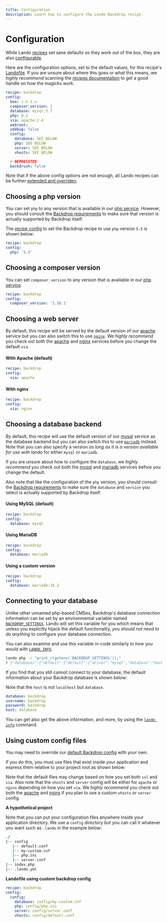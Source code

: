 ```yaml
---
title: Configuration
description: Learn how to configure the Lando Backdrop recipe.
---
```


# Configuration

While Lando [recipes](https://docs.lando.dev/core/v3/recipes.html) set sane defaults so they work out of the box, they are also [configurable](https://docs.lando.dev/core/v3/recipes.html#config).

Here are the configuration options, set to the default values, for this recipe's [Landofile](https://docs.lando.dev/core/v3). If you are unsure about where this goes or what this means, we *highly recommend* scanning the [recipes documentation](https://docs.lando.dev/core/v3/recipes.html) to get a good handle on how the magicks work.

```yaml
recipe: backdrop
config:
  bee: 1.x-1.x
  composer_version: 2
  database: mysql:5.7
  php: 8.2
  via: apache:2.4
  webroot: .
  xdebug: false
  config:
    database: SEE BELOW
    php: SEE BELOW
    server: SEE BELOW
    vhosts: SEE BELOW

  # DEPRECATED
  backdrush: false
```

Note that if the above config options are not enough, all Lando recipes can be further [extended and overriden](https://docs.lando.dev/core/v3/recipes.html#extending-and-overriding-recipes).

## Choosing a php version

You can set `php` to any version that is available in our [php service](https://docs.lando.dev/php). However, you should consult the [Backdrop requirements](https://docs.backdropcms.org/documentation/system-requirements) to make sure that version is actually supported by Backdrop itself.

The [recipe config](https://docs.lando.dev/core/v3/recipes.html#config) to set the Backdrop recipe to use `php` version `5.5` is shown below:

```yaml
recipe: backdrop
config:
  php: '5.5'
```

## Choosing a composer version

You can set `composer_version` to any version that is available in our [php service](https://docs.lando.dev/plugins/php/config.html#installing-composer).

```yaml
recipe: backdrop
config:
  composer_version: '1.10.1'
```

## Choosing a web server

By default, this recipe will be served by the default version of our [apache](https://docs.lando.dev/apache) service but you can also switch this to use [`nginx`](https://docs.lando.dev/nginx). We *highly recommend* you check out both the [apache](https://docs.lando.dev/apache) and [nginx](https://docs.lando.dev/nginx) services before you change the default `via`.

#### With Apache (default)

```yaml
recipe: backdrop
config:
  via: apache
```

#### With nginx

```yaml
recipe: backdrop
config:
  via: nginx
```

## Choosing a database backend

By default, this recipe will use the default version of our [mysql](https://docs.lando.dev/mysql) service as the database backend but you can also switch this to use [`mariadb`](https://docs.lando.dev/mariadb) instead. Note that you can also specify a version *as long as it is a version available for use with lando* for either `mysql` or `mariadb`.

If you are unsure about how to configure the `database`, we *highly recommend* you check out both the [mysql](https://docs.lando.dev/mysql) and [mariadb](https://docs.lando.dev/mariadb) services before you change the default.

Also note that like the configuration of the `php` version, you should consult the [Backdrop requirements](https://docs.backdropcms.org/documentation/system-requirements) to make sure the `database` and `version` you select is actually supported by Backdrop itself.

#### Using MySQL (default)

```yaml
recipe: backdrop
config:
  database: mysql
```

#### Using MariaDB

```yaml
recipe: backdrop
config:
  database: mariadb
```

#### Using a custom version

```yaml
recipe: backdrop
config:
  database: mariadb:10.2
```

## Connecting to your database

Unlike other unnamed php-based CMSes, Backdrop's database connection information can be set by an environmental variable named [`BACKDROP_SETTINGS`](https://docs.backdropcms.org/api/backdrop/core%21includes%21bootstrap.inc/function/backdrop_settings_initialize/1). Lando will set this variable for you which means that unless you explicitly hijack the default functionality, *you should not need to do anything* to configure your database connection.

You can also examine and use this variable in-code similarly to how you would with [`LANDO_INFO`](https://docs.lando.dev/guides/lando-info.html).

```bash
lando php -r "print_r(getenv('BACKDROP_SETTINGS'));"
# {"databases":{"default":{"default":{"driver":"mysql","database":"backdrop","username":"backdrop","password":"backdrop","host":"database","port":3306}}}}
```

If you find that you still cannot connect to your database, the default information about your Backdrop database is shown below:

Note that the `host` is not `localhost` but `database`.

```yaml
database: backdrop
username: backdrop
password: backdrop
host: database
```

You can get also get the above information, and more, by using the [`lando info`](https://docs.lando.dev/cli/info.html) command.

## Using custom config files

You may need to override our [default Backdrop config](https://github.com/lando/backdrop/tree/main/builders) with your own.

If you do this, you must use files that exist inside your application and express them relative to your project root as shown below:

Note that the default files may change based on how you set both `ssl` and `via`. Also note that the `vhosts` and `server` config will be either for `apache` or `nginx` depending on how you set `via`. We *highly recommend* you check out both the [apache](https://docs.lando.dev/apache/config.html) and [nginx](https://docs.lando.dev/nginx/config.html) if you plan to use a custom `vhosts` or `server` config.

**A hypothetical project**

Note that you can put your configuration files anywhere inside your application directory. We use a `config` directory but you can call it whatever you want such as `.lando` in the example below:

```bash
./
|-- config
   |-- default.conf
   |-- my-custom.cnf
   |-- php.ini
   |-- server.conf
|-- index.php
|-- .lando.yml
```

**Landofile using custom backdrop config**

```yaml
recipe: backdrop
config:
  config:
    database: config/my-custom.cnf
    php: config/php.ini
    server: config/server.conf
    vhosts: config/default.conf
```
